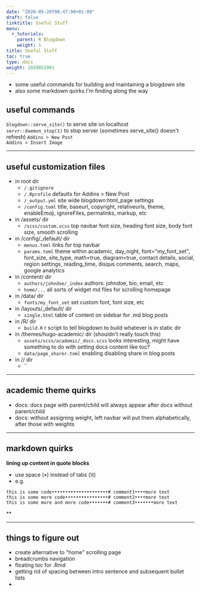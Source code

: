 ```yaml
---
date: "2020-05-20T08:47:00+01:00"
draft: false
linktitle: Useful Stuff
menu:
  r_tutorials:
    parent: R Blogdown
    weight: 1
title: Useful Stuff
toc: true
type: docs
weight: 2020052001
---
```


- some useful commands for building and maintaining a blogdown site
- also some markdown quirks I'm finding along the way

## useful commands
`blogdown::serve_site()` to serve site on localhost<br>
`servr::daemon_stop(1)` to stop server (sometimes serve_site() doesn't refresh)
`Addins > New Post`<br>
`Addins > Insert Image`<br>



---
## useful customization files
- in root dir
    - `/.gitignore` <br>
    - `/.Rprofile` defaults for Addins > New Post<br>
    - `/_output.yml` site wide blogdown:html_page settings<br>
    - `/config.toml` title, baseurl, copyright, relativeurls, theme, enableEmoji, ignoreFiles, permalinks, markup, etc<br>
- in /assets/ dir
    - `/scss/custom.scss` top navbar font size, heading font size, body font size, smooth scrolling<br>
- in /config/_default/ dir
    - `menus.toml` links for top navbar<br>
    - `params.toml` theme within academic, day_night, font="my_font_set", font_size, site_type, math=true, diagram=true, contact details, social, region settings, reading_time, disqus comments, search, maps, google analytics<br>
- in /content/ dir 
    - `authors/johndoe/_index` authors: johndoe, bio, email, etc<br>
    - `home/...` all sorts of widget md files for scrolling homepage<br>
- in /data/ dir
    - `fonts/my_font_set` set custom font, font size, etc<br>
- in /layouts/_default/ dir
    - `single.html` table of content on sidebar for .md blog posts<br>
- in /R/ dir
    - `build.R` r script to tell blogdown to build whatever is in static dir<br>
- in /themes/hugo-academic/ dir (shouldn't really touch this)
    - `assets/scss/academic/_docs.scss` looks interesting, might have something to do with setting docs content like toc?<br>
    - `data/page_sharer.toml` enabling disabling share in blog posts
- in // dir
    - `` <br>


---
## academic theme quirks
- docs: docs page with parent/child will always appear after docs without parent/child
- docs: without assigning weight, left navbar will put them alphabetically, after those with weights



---
## markdown quirks

**lining up content in quote blocks**
- use space (•) instead of tabs (\t)
- e.g.
```
this is some code•••••••••••••••••••••# comment1••••more text
this is some more code••••••••••••••••# comment2••••more text
this is some more and more code•••••••# comment3•••••••more text
```

**

---
## things to figure out
- create alternative to "home" scrolling page
- breadcrumbs navigation
- floating toc for .Rmd
- getting rid of spacing between intro sentence and subsequent bullet lists
- 



